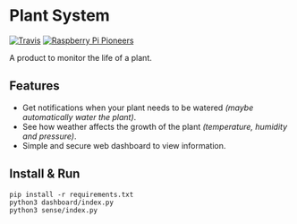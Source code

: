 # Plant System

[![Travis](https://img.shields.io/travis/malvern-code-club/plant-system.svg?style=flat-square)](https://travis-ci.org/malvern-code-club/plant-system) [![Raspberry Pi Pioneers](https://img.shields.io/badge/made%20for-Raspberry%20Pi%20Pioneers-red.svg?style=flat-square)](https://www.raspberrypi.org/pioneers/)

A product to monitor the life of a plant.

## Features

* Get notifications when your plant needs to be watered *(maybe automatically water the plant)*.
* See how weather affects the growth of the plant *(temperature, humidity and pressure)*.
* Simple and secure web dashboard to view information.

## Install & Run

```
pip install -r requirements.txt
python3 dashboard/index.py
python3 sense/index.py
```
